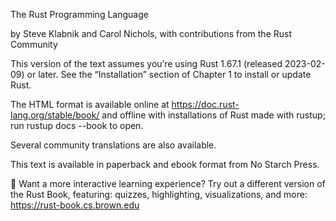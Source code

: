 The Rust Programming Language

by Steve Klabnik and Carol Nichols, with contributions from the Rust Community

This version of the text assumes you’re using Rust 1.67.1 (released 2023-02-09) or later. See the “Installation” section of Chapter 1 to install or update Rust.

The HTML format is available online at https://doc.rust-lang.org/stable/book/ and offline with installations of Rust made with rustup; run rustup docs --book to open.

Several community translations are also available.

This text is available in paperback and ebook format from No Starch Press.

🚨 Want a more interactive learning experience? Try out a different version of the Rust Book, featuring: quizzes, highlighting, visualizations, and more: https://rust-book.cs.brown.edu

